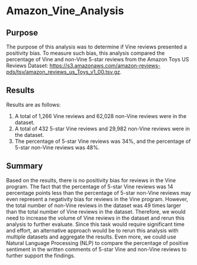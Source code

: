 # Amazon_Vine_Analysis

## Purpose
The purpose of this analysis was to determine if Vine reviews presented a positivity bias. To measure such bias, this analysis compared the percentage of Vine and non-Vine 5-star reviews from the Amazon Toys US Reviews Dataset: https://s3.amazonaws.com/amazon-reviews-pds/tsv/amazon_reviews_us_Toys_v1_00.tsv.gz. 

## Results
Results are as follows: 
1. A total of 1,266 Vine reviews and 62,028 non-Vine reviews were in the dataset.
2. A total of 432 5-star Vine reviews and 29,982 non-Vine reviews were in the dataset. 
3. The percentage of 5-star Vine reviews was 34%, and the percentage of 5-star non-Vine reviews was 48%. 



## Summary
Based on the results, there is no positivity bias for reviews in the Vine program. The fact that the percentage of 5-star Vine reviews was 14 percentage points less than the percentage of 5-star non-Vine reviews may even represent a negativity bias for reviews in the Vine program. However, the total number of non-Vine reviews in the dataset was 49 times larger than the total number of Vine reviews in the dataset. Therefore, we would need to increase the volume of Vine reviews in the dataset and rerun this analysis to further evaluate. Since this task would require significant time and effort, an alternative approach would be to rerun this analysis with multiple datasets and aggregate the results. Even more, we could use Natural Language Processing (NLP) to compare the percentage of positive sentiment in the written comments of 5-star Vine and non-Vine reviews to further support the findings. 
